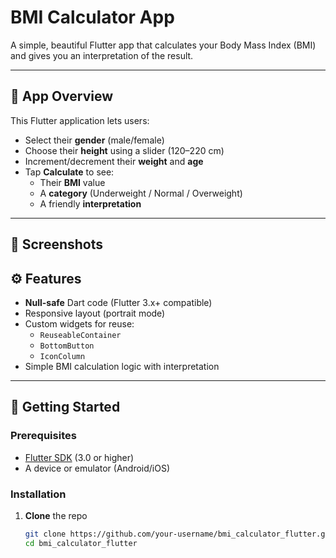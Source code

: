 # BMI Calculator App

A simple, beautiful Flutter app that calculates your Body Mass Index (BMI) and gives you an interpretation of the result.

---

## 📱 App Overview

This Flutter application lets users:

- Select their **gender** (male/female)  
- Choose their **height** using a slider (120–220 cm)  
- Increment/decrement their **weight** and **age**  
- Tap **Calculate** to see:  
  - Their **BMI** value  
  - A **category** (Underweight / Normal / Overweight)  
  - A friendly **interpretation**  

---

## 🎨 Screenshots



## ⚙️ Features

- **Null-safe** Dart code (Flutter 3.x+ compatible)  
- Responsive layout (portrait mode)  
- Custom widgets for reuse:
  - `ReuseableContainer`  
  - `BottomButton`  
  - `IconColumn`  
- Simple BMI calculation logic with interpretation  

---

## 🚀 Getting Started

### Prerequisites

- [Flutter SDK](https://flutter.dev/docs/get-started/install)  (3.0 or higher)  
- A device or emulator (Android/iOS)  

### Installation

1. **Clone** the repo  
   ```bash
   git clone https://github.com/your-username/bmi_calculator_flutter.git
   cd bmi_calculator_flutter
